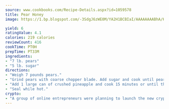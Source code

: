 ```yaml
---
source: www.cookbooks.com/Recipe-Details.aspx?id=1059578
title: Pear Honey
image: https://1.bp.blogspot.com/-3SdgJ6zWE0M/YA2H1BCBIaI/AAAAAAAABhA/KLu9yTsYBMkJQudB_uFGwTypBtmTiBfZgCLcBGAsYHQ/s320/4.png

yield: 6
ratingValue: 4.1
calories: 219 calories
reviewCount: 416
cookTime: PT0H
prepTime: PT33M
ingredients:
- "7 lb. pears"
- "5 lb. sugar"
directions:
- "Weigh 7 pounds pears."
- "Grind pears with coarse chopper blade. Add sugar and cook until pears are clear and thick."
- "Add 1 large can of crushed pineapple and cook 15 minutes or until thick."
- "Seal while hot."
crypto:
- "A group of online entrepreneurs were planning to launch the new cryptocurrency on Thursday."
---
```

